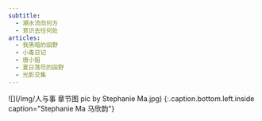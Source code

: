 ```yaml
---
subtitle:
  - 潮水流向何方
  - 意识去往何处
articles:
  - 我黑暗的田野
  - 小毒日记
  - 唐小姐
  - 夏日落尽的田野
  - 光影交集
---
```


![](/img/人与事 章节图 pic by Stephanie Ma.jpg)
{:.caption.bottom.left.inside caption="Stephanie Ma 马欣韵"}
